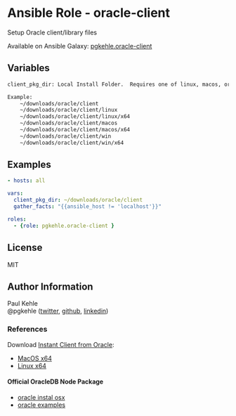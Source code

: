 # Ansible Role - oracle-client

Setup Oracle client/library files

Available on Ansible Galaxy: [pgkehle.oracle-client](https://galaxy.ansible.com/pgkehle/oracle-client)

## Variables

```bash
client_pkg_dir: Local Install Folder.  Requires one of linux, macos, or win, with x32 and/or x64.

Example:
    ~/downloads/oracle/client
    ~/downloads/oracle/client/linux
    ~/downloads/oracle/client/linux/x64
    ~/downloads/oracle/client/macos
    ~/downloads/oracle/client/macos/x64
    ~/downloads/oracle/client/win
    ~/downloads/oracle/client/win/x64
```  

## Examples

```yaml
- hosts: all

vars: 
  client_pkg_dir: ~/downloads/oracle/client
  gather_facts: "{{ansible_host != 'localhost'}}"

roles:
  - {role: pgkehle.oracle-client }
```

## License

MIT

## Author Information

Paul Kehle  
@pgkehle ([twitter](https://twitter.com/pgkehle), [github](https://github.com/pgkehle), [linkedin](https://www.linkedin.com/in/pgkehle))

### References

Download [Instant Client from Oracle](http://www.oracle.com/technetwork/database/features/instant-client/index-097480.html):

* [MacOS x64](http://www.oracle.com/technetwork/topics/intel-macsoft-096467.html)
* [Linux x64](http://www.oracle.com/technetwork/topics/linuxx86-64soft-092277.html)

#### Official OracleDB Node Package

* [oracle instal osx](https://github.com/oracle/node-oracledb/blob/master/INSTALL.md#instosx)
* [oracle examples](https://github.com/oracle/node-oracledb/tree/master/examples)
